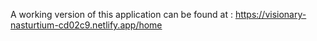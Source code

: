 A working version of this application can be found at : https://visionary-nasturtium-cd02c9.netlify.app/home
